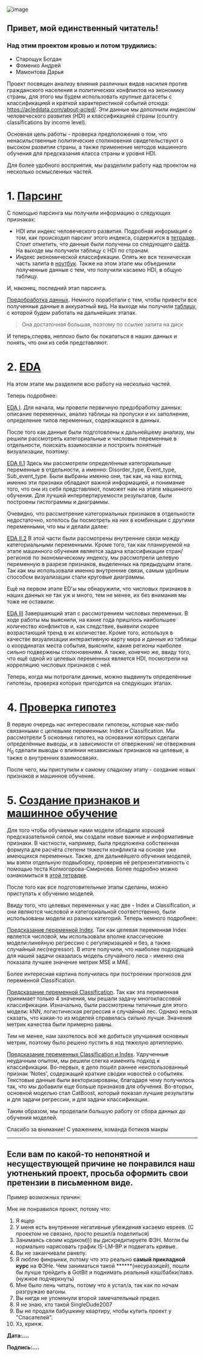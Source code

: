 ![image](https://github.com/dmamontova/andan-project/assets/121117316/8052d70c-b2cf-43fb-bf55-9c0a444957f8)
## Привет, мой единственный читатель! 
### Над этим проектом кровью и потом трудились:
- Старощук Богдан
- Фоменко Андрей
- Мамонтова Дарья

Проект посвящен анализу влияния различных видов насилия против гражданского населения и политических конфликтов на экономику страны, для этого мы будем использовать крупные датасеты с классификацией и краткой характеристикой событий отсюда: https://acleddata.com/about-acled/. 
Эти данные мы дополнили индексом человеческого развития (HDI) и классификацией страны (country classifications by income level).

Основная цель работы - проверка предположения о том, что ненасильственные политические столкновения свидетельствуют о высоком развитии страны, а также применение методов машинного обучения для предсказания класса страны и уровня HDI.

Для более удобного восприятия, мы разделили работу над проектом на несколько осмысленных частей.


# 1. [Парсинг](https://github.com/dmamontova/andan-project/tree/all-work_main/parsing)

С помощью парсинга мы получили информацию о следующих признаках:
- HDI или индекс человеческого развития. Подробная информация о том, как происходил парсинг этого индекса, содержится в [тетрадке](https://github.com/dmamontova/andan-project/blob/project_main/parsing/index_parse.ipynb). Стоит отметить, что данные были получены со следующего [сайта](https://countryeconomy.com/hdi?year=1997). На выходе мы получили таблицу с HDI по странам.
- Индекс экономической классификации. Опять же вся техническая часть залита в [ноутбук](https://github.com/dmamontova/andan-project/blob/project_main/parsing/parsing_income.ipynb). Также на этом этапе мы объединили полученные данные с тем, что получили касаемо HDI, в общую таблицу.

И, наконец, последний этап парсинга.

[Предобработка данных](https://github.com/dmamontova/andan-project/blob/project_main/parsing/final_predobr.ipynb). Немного поработали с тем, чтобы привести все полученные данные в аккуратный вид. На выходе мы получили [таблицу](https://drive.google.com/file/d/1O3jwPG2JOHn5F90vUD4X7JsYtyZNSIrM/view?usp=share_link), с которой будем работать на дальнейших этапах. 
> Она достаточная большая, поэтому по ссылке залита на диск

И теперь,сперва, неплохо было бы покапаться в наших данных и понять, что они из себя представляют.


# 2. [EDA](https://github.com/dmamontova/andan-project/tree/all-work_main/EDA)


На этом этапе мы разделили всю работу на несколько частей.

Теперь подробнее:

[EDA I](https://github.com/dmamontova/andan-project/blob/all-work_main/EDA/EDA%20I.ipynb). Для начала, мы провели первичную предобработку данных: описание переменных, анализ таблицы на пропуски и их заполнение, определение типов переменных, содержащихся в данных. 

После того как данные были подготовлены к дальнейшему анализу, мы решили рассмотреть категориальные и числовые переменные в отдельности, поискать взаимосвязи и построить понятные визуализации, поэтому:

[EDA II.1](https://github.com/dmamontova/andan-project/blob/all-work_main/EDA/EDA%20II.1.ipynb) Здесь мы рассмотрели определённые категориальные переменные в отдельности, а именно: Disorder_type, Event_type, Sub_event_type. Были выбраны именно они, так как, на наш взгляд, именно эти признаки обладают важной информацией, и понимание того, что они из себя представляют, поможет нам на этапе машинного обучения. Для лучшей интерпертируемости результатов, были построены гистограммы и диаграммы.

Очевидно, что рассмотрение категориальных признаков в отдельности недостаточно, хотелось бы посмотреть на них в комбинации с другими переменными, что мы и делали далее:

[EDA II.2](https://github.com/dmamontova/andan-project/blob/all-work_main/EDA/EDA%20II.2.ipynb) В этой части были рассмотрены внутренние связи между категориальными переменными. Кроме того, так как планируемой на этапе машинного обучения является задача классификации стран/регионов по экономическому индексу, мы рассмотрели целевую переменную в разрезе признаков, выделенных на предыдущем этапе. Так как мы использовали именно внутренние связи, самым удобным способом визуализации стали круговые диаграммы.

Ещё на первом этапе ED'ы мы обнаружили, что числовых признаков в наших данных не так уж и много, тем не менее, их без внимания мы тоже не оставили:

[EDA III](https://github.com/dmamontova/andan-project/blob/all-work_main/EDA/EDA%20III.ipynb) Завершающий этап с рассмотрением числовых переменых. В ходе работы мы выяснили, на какие года пришлось наибольшее количество конфликтов и, как следствие, выявили скорее возрастающий тренд в их количестве. Кроме того, используя в качестве визуализации интерактивную карту мира и данные из таблицы о координатах места события, выяснили, какие регионы наиболее сильно подвержены столкновениям. А также, конечно же, ввиду того, что ещё одной из целевых переменных является HDI, посмотрели на корреляцию числовых признаков с ней.

Теперь, когда мы потрогали данные, можно выдвинуть определённые гипотезы, проверка которых пригодится на следующих этапах.

# 4. [Проверка гипотез](https://github.com/dmamontova/andan-project/blob/all-work_main/Hypotheses.ipynb)


В первую очередь нас интересовали гипотезы, которые как-либо связанными с целевыми переменным: Index и Classification. Мы рассмотрели 5 основных гипотез, на основании которых сделали определённые выводы, и в зависимости от отвержения/ не отвержения $H_0$ сделали выводы о влиянии независимых признаков на целевые, а также о внутренних взаимосвязях.

После чего, мы приступили к самому сладкому этапу - создание новых признаков и машинное обучение.

# 5. [Создание признаков и машинное обучение](https://github.com/dmamontova/andan-project/tree/project_main/ML)

Для того чтобы обучаемые нами модели обладали хорошей предсказательной силой, мы создали новые важные и информативные признаки. В частности, например, была предложена собственная формула для расчёта степени тяжести конфликта на основе уже имеющихся переменных. Также, для дальнейшего обучения моделей, мы взяли отдельную подвыборку, проверив её репрезентативность с помощью теста Колмогорова-Смирнова. Более подробно можно ознакомиться в [этой тетрадке](https://github.com/dmamontova/andan-project/blob/project_main/ML/%D0%9D%D0%BE%D0%B2%D1%8B%D0%B5_%D0%BF%D1%80%D0%B8%D0%B7%D0%BD%D0%B0%D0%BA%D0%B8ML.ipynb). 

После того как все подготовительные этапы сделаны, можно приступать к обучению моделей.

Ввиду того, что целевых переменных у нас две - Index и Classification, и они являются числовой и категориальной соответственно, были использованы модели из разных категорий. Теперь немного подробнее:

[Предсказание переменной Index](https://github.com/dmamontova/andan-project/blob/project_main/ML/%D0%A0%D0%B5%D0%B3%D1%80%D0%B5%D1%81%D1%81%D0%B8%D0%B8.ipynb). Так как целевая переменная Index является числовой, мы использовали вполне классические модели:линейную регрессию с регуляризацией и без, а также случайный лес(regressor). В итоге получили, что наиболее подходящей для нашей задачи оказалась модель случайного леса - именно она показала лучшее значение метрик MSE и MAE.

Более интересная картина получилась при построении прогнозов для переменной Classification.

[Предсказание переменной Classification](https://github.com/dmamontova/andan-project/blob/project_main/ML/%D0%9A%D0%BB%D0%B0%D1%81%D1%81%D0%B8%D1%84%D0%B8%D0%BA%D0%B0%D1%86%D0%B8%D0%B8.ipynb). Так как эта переменная принимает только 4 значения, мы решали задачу многоклассовой классификации. Изначально, были рассмотрены типичные для этого модели: kNN, логистическая регрессия и случайный лес. Однако нельзя сказать, что какая-то из моделей справилась сильно лучше. Значения метрик качества были примерно равны. 

Тем не менее, нам захотелось всё же добиться улучшения основных метрик, поэтому было решено пустить в ход тяжелую артиллерию.

[Предсказание переменных Classification и Index](https://github.com/dmamontova/andan-project/blob/project_main/ML/%D0%A2%D0%B5%D0%BA%D1%81%D1%82_%D0%B8_%D0%B1%D1%83%D1%81%D1%82%D0%B8%D0%BD%D0%B3.ipynb). Удрученные неудачным опытом, мы решили слегка изменить подход к классификации. Во-первых, в дело пошёл раннее неиспользованный признак 'Notes', содержащий краткие сводки новостей о событиях. Текстовые данные были векторизированы, благодаря чему получилось так, что мы добавили еще больше признаков для обучения. Во-вторых, основной моделью стал CatBoost, который показал лучшие результаты и для задачи регрессии, и для задачи классификации.

Таким образом, мы проделали большую работу от сбора данных до обучения моделей.

Спасибо за внимание!
С уважением,
команда ботиков макры


---
## Если вам по какой-то непонятной и несуществующей причине не понравился наш уютненький проект, просьба оформить свои претензии в письменном виде. 

Пример возможных причин:

Мне не понравился проект, потому что:

1. Я ящер 
2. У меня есть внутренние негативные убеждения касаемо евреев. (С проектом не связано, просто решил/а поделиться)
3. Занимаясь своим кодиком))) вы дискредитируете ФЭН. Могли бы нормально нарисовать график IS-LM-BP и подвигать кривые.
4. Вы не заканчивали ранепу.
5. Я люблю финрынки, потому что это реально __самый прикладной курс__ на ФЭНе. Чем заниматься такой ******(несуразицей), пошли бы лучше трейдить в GotBit и поднимать реальный кэш/бабки/лавэ. (нужное подчеркнуть)
6. Мне было лень читать, потому что я устал/а, так как по ночам разгружаю вагоны.
7. Вы нигде не упомянули второй замечательный предел.
8. Я не знаю, кто такой SingleDude2007
9. Вы не продали бабушкину квартиру, чтобы купить проект у "Спасателей".
10. Хз, кринж.

__Дата:....__

__Подпись:....__



